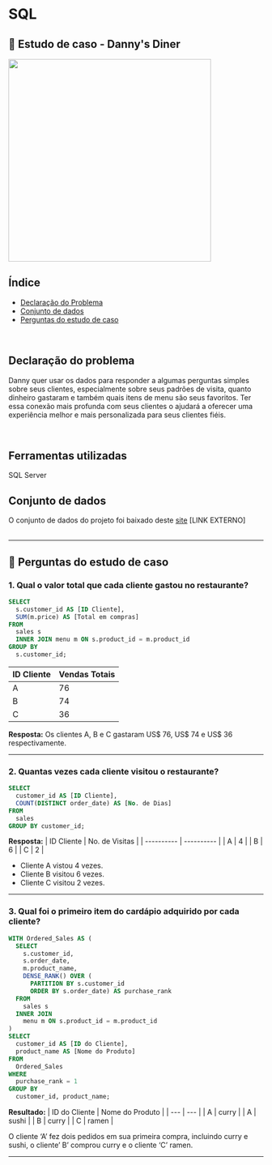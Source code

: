 # SQL

## 🍜 Estudo de caso - Danny's Diner

<img src="https://github.com/sindrade/portfolio/assets/24964847/1cab1f74-ef55-488f-880b-2ad729237afc" width="400" height="400" />

## Índice
* [Declaração do Problema](#declaração-do-problema)
* [Conjunto de dados](#conjunto-de-dados)
* [Perguntas do estudo de caso](#-perguntas-do-estudo-de-caso)
<!-- * soluções
* Limitações -->
<br>

## Declaração do problema
Danny quer usar os dados para responder a algumas perguntas simples sobre seus clientes, especialmente sobre seus padrões de visita, quanto dinheiro gastaram e também quais itens de menu são seus favoritos. Ter essa conexão mais profunda com seus clientes o ajudará a oferecer uma experiência melhor e mais personalizada para seus clientes fiéis.

<br>

## Ferramentas utilizadas
SQL Server
<br>

## Conjunto de dados
O conjunto de dados do projeto foi baixado deste [site](https://www.db-fiddle.com/f/2rM8RAnq7h5LLDTzZiRWcd/138) [LINK EXTERNO]
<br><br>
<hr>

## 👜 Perguntas do estudo de caso
### 1. Qual o valor total que cada cliente gastou no restaurante?
```sql
SELECT
  s.customer_id AS [ID Cliente],
  SUM(m.price) AS [Total em compras]
FROM
  sales s
  INNER JOIN menu m ON s.product_id = m.product_id
GROUP BY
  s.customer_id;
```

| ID Cliente | Vendas Totais |
| ---------- | ------------- |
| A | 76 |
| B | 74 |
| C | 36 |

**Resposta:** Os clientes A, B e C gastaram US$ 76, US$ 74 e US$ 36 respectivamente.

<hr>

### 2. Quantas vezes cada cliente visitou o restaurante?
```sql
SELECT 
  customer_id AS [ID Cliente], 
  COUNT(DISTINCT order_date) AS [No. de Dias]
FROM 
  sales
GROUP BY customer_id;
```
**Resposta:** 
| ID Cliente | No. de Visitas |
| ---------- | ---------- |
| A | 4 |
| B | 6 |
| C | 2 |

* Cliente A vistou 4 vezes.
* Cliente B visitou 6 vezes.
* Cliente C visitou 2 vezes.

<hr>

### 3. Qual foi o primeiro item do cardápio adquirido por cada cliente?

```sql
WITH Ordered_Sales AS (
  SELECT 
    s.customer_id, 
    s.order_date, 
    m.product_name,
    DENSE_RANK() OVER (
      PARTITION BY s.customer_id 
      ORDER BY s.order_date) AS purchase_rank
  FROM 
    sales s
  INNER JOIN 
    menu m ON s.product_id = m.product_id
)
SELECT 
  customer_id AS [ID do Cliente], 
  product_name AS [Nome do Produto]
FROM 
  Ordered_Sales
WHERE 
  purchase_rank = 1
GROUP BY 
  customer_id, product_name;
```  

**Resultado:**
| ID do Cliente | Nome do Produto |
| --- | --- |
| A | curry |
| A | sushi | 
| B | curry |
| C | ramen | 

O cliente ‘A’ fez dois pedidos em sua primeira compra, incluindo curry e sushi, o cliente’ B’ comprou curry e o cliente ‘C’ ramen.

<hr>
